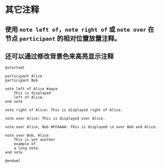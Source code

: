 # 其它注释
## 使用 `note left of`，`note right of` 或 `note over` 在节点 `participant` 的相对位置放置注释。
## 还可以通过修改背景色来高亮显示注释

```plantuml
@startuml

participant Alice
participant Bob

note left of Alice #aqua
    This is displayed
    left of Alice.
end note

note right of Alice: This is displayed right of Alice.

note over Alice: This is displayed over Alice.

note over Alice, Bob #FFAAAA: This is displayed \n over Bob and Alice.

note over Bob, Alice
    This is yet another
    example of
    a long note.
end note

@enduml
```

